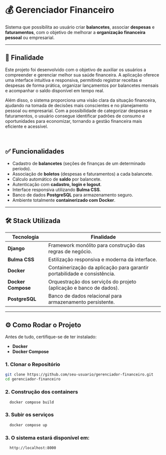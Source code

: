 # 💰 Gerenciador Financeiro

Sistema que possibilita ao usuário criar **balancetes**, associar **despesas** e **faturamentos**, com o objetivo de melhorar a **organização financeira pessoal** ou empresarial.

---

## 📘 Finalidade
Este projeto foi desenvolvido com o objetivo de auxiliar os usuários a compreender e gerenciar melhor sua saúde financeira. A aplicação oferece uma interface intuitiva e responsiva, permitindo registrar receitas e despesas de forma prática, organizar lançamentos por balancetes mensais e acompanhar o saldo disponível em tempo real.

Além disso, o sistema proporciona uma visão clara da situação financeira, ajudando na tomada de decisões mais conscientes e no planejamento pessoal ou empresarial. Com a possibilidade de categorizar despesas e faturamentos, o usuário consegue identificar padrões de consumo e oportunidades para economizar, tornando a gestão financeira mais eficiente e acessível.

<br>

## ✅ Funcionalidades
- Cadastro de **balancetes** (seções de finanças de um determinado período).
- Associação de **boletos** (despesas e faturamentos) a cada balancete.
- Cálculo automático de **saldo** por balancete.
- Autenticação com **cadastro, login e logout**.
- Interface responsiva utilizando **Bulma CSS**.
- Banco de dados **PostgreSQL** para armazenamento seguro.
- Ambiente totalmente **containerizado com Docker**.

---

## 🛠 Stack Utilizada

| Tecnologia          | Finalidade                                                   |
|---------------------|-------------------------------------------------------------|
| **Django**          | Framework monólito para construção das regras de negócio.             |
| **Bulma CSS**       | Estilização responsiva e moderna da interface.            |
| **Docker**          | Containerização da aplicação para garantir portabilidade e consistência.     |
| **Docker Compose**  | Orquestração dos serviçõs do projeto (aplicação e banco de dados).               |
| **PostgreSQL**      | Banco de dados relacional para armazenamento persistente. |

---

## ⚙️ Como Rodar o Projeto

Antes de tudo, certifique-se de ter instalado:
- **Docker**
- **Docker Compose**

### 1. Clonar o Repositório
```bash
git clone https://github.com/seu-usuario/gerenciador-financeiro.git
cd gerenciador-financeiro
```


### 2. Construção dos containers
```bash
  docker compose build
```

### 3. Subir os serviços
```bash
  docker compose up
```

### 3. O sistema estará disponível em:
```bash
  http://localhost:8000
```
